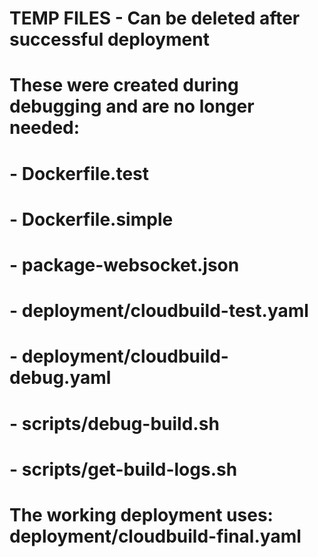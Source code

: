 # TEMP FILES - Can be deleted after successful deployment
# These were created during debugging and are no longer needed:
# - Dockerfile.test
# - Dockerfile.simple  
# - package-websocket.json
# - deployment/cloudbuild-test.yaml
# - deployment/cloudbuild-debug.yaml
# - scripts/debug-build.sh
# - scripts/get-build-logs.sh

# The working deployment uses: deployment/cloudbuild-final.yaml
